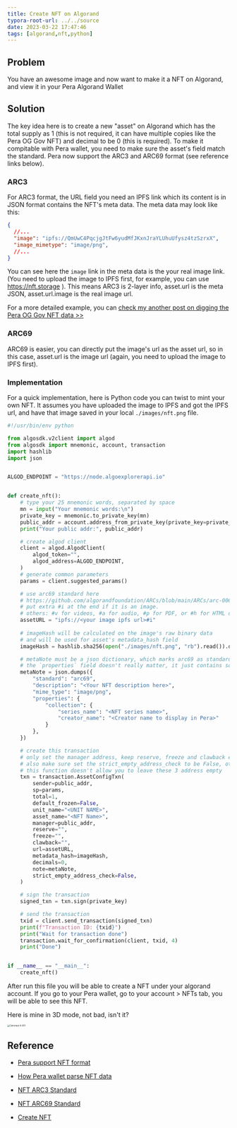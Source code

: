 ```yaml
---
title: Create NFT on Algorand
typora-root-url: ../../source
date: 2023-03-22 17:47:46
tags: [algorand,nft,python]
---
```




## Problem

You have an awesome image and now want to make it a NFT on Algorand, and view it in your Pera Algorand Wallet



## Solution

The key idea here is to create a new "asset" on Algorand which has the total supply as 1 (this is not required, it can have multiple copies like the Pera OG Gov NFT) and decimal to be 0 (this is required). To make it compitable with Pera wallet, you need to make sure the asset's field match the standard. Pera now support the ARC3 and ARC69 format (see reference links below).



### ARC3

For ARC3 format, the URL field you need an IPFS link which its content is in JSON format contains the NFT's meta data. The meta data may look like this:

```json
{
  //...
  "image": "ipfs://QmUwC4PqcjgJtFw6yudMfJKxnJraYLUhuUfysz4tzSzrxX",
  "image_mimetype": "image/png",
  //...
}
```

You can see here the `image` link in the meta data is the your real image link. (You need to upload the image to IPFS first, for example, you can use https://nft.storage ). This means ARC3 is 2-layer info, asset.url is the meta JSON, asset.url.image is the real image url.



For a more detailed example, you can [check my another post on digging the Pera OG Gov NFT data >>](/2022/05/09/algorand-og-governor-nft/)



### ARC69

ARC69 is easier, you can directly put the image's url as the asset url, so in this case, asset.url is the image url (again, you need to upload the image to IPFS first).



### Implementation

For a quick implementation, here is Python code you can twist to mint your own NFT. It assumes you have uploaded the image to IPFS and got the IPFS url, and have that image saved in your local `./images/nft.png` file.

```python
#!/usr/bin/env python

from algosdk.v2client import algod
from algosdk import mnemonic, account, transaction
import hashlib
import json


ALGOD_ENDPOINT = "https://node.algoexplorerapi.io"


def create_nft():
    # type your 25 mnemonic words, separated by space
    mn = input("Your mnemonic words:\n")
    private_key = mnemonic.to_private_key(mn)
    public_addr = account.address_from_private_key(private_key=private_key)
    print("Your public addr:", public_addr)

    # create algod client
    client = algod.AlgodClient(
        algod_token="",
        algod_address=ALGOD_ENDPOINT,
    )
    # generate common parameters
    params = client.suggested_params()

    # use arc69 standard here
    # https://github.com/algorandfoundation/ARCs/blob/main/ARCs/arc-0069.md
    # put extra #i at the end if it is an image. 
    # others: #v for videos, #a for audio, #p for PDF, or #h for HTML digital media
    assetURL = "ipfs://<your image ipfs url>#i"
    
    # imageHash will be calculated on the image's raw binary data
    # and will be used for asset's metadata_hash field
    imageHash = hashlib.sha256(open("./images/nft.png", "rb").read()).digest()

    # metaNote must be a json dictionary, which marks arc69 as standard
    # the `properties` field doesn't really matter, it just contains some extra info
    metaNote = json.dumps({
        "standard": "arc69",
        "description": "<Your NFT description here>",
        "mime_type": "image/png",
        "properties": {
            "collection": {
                "series_name": "<NFT series name>",
                "creator_name": "<Creator name to display in Pera>"
            }
        },
    })

    # create this transaction
    # only set the manager address, keep reserve, freeze and clawback empty
    # also make sure set the strict_empty_address_check to be False, otherwise,
    # this function doesn't allow you to leave these 3 address empty
    txn = transaction.AssetConfigTxn(
        sender=public_addr,
        sp=params,
        total=1,           
        default_frozen=False,
        unit_name="<UNIT NAME>",
        asset_name="<NFT Name>",
        manager=public_addr,
        reserve="",
        freeze="",
        clawback="",
        url=assetURL,
        metadata_hash=imageHash,
        decimals=0,
        note=metaNote,
        strict_empty_address_check=False,
    )

    # sign the transaction
    signed_txn = txn.sign(private_key)

    # send the transaction
    txid = client.send_transaction(signed_txn)
    print(f"Transaction ID: {txid}")
    print("Wait for transaction done")
    transaction.wait_for_confirmation(client, txid, 4)
    print("Done")


if __name__ == "__main__":
    create_nft()

```

After run this file you will be able to create a NFT under your algorand account. If you go to your Pera wallet, go to your account > NFTs tab, you will be able to see this NFT.

Here is mine in 3D mode, not bad, isn't it?

<img src="https://cdn.jsdelivr.net/gh/bofeng/drive/resource/a7/a7d16b10b065acd1dbffa799727ab8a0.jpg" alt="Catronaut A-001" style="zoom:33%;" />



## Reference

* [Pera support NFT format](https://blog.perawallet.app/pera-wallet-5-2-0-nft-releases-are-live-3ac348f9eb0)
* [How Pera wallet parse NFT data](https://docs.perawallet.app/references/nft-parser-specs)

* [NFT ARC3 Standard](https://github.com/algorandfoundation/ARCs/blob/main/ARCs/arc-0003.md)
* [NFT ARC69 Standard](https://github.com/algorandfoundation/ARCs/blob/main/ARCs/arc-0069.md)
* [Create NFT](https://developer.algorand.org/docs/get-started/tokenization/nft/)
